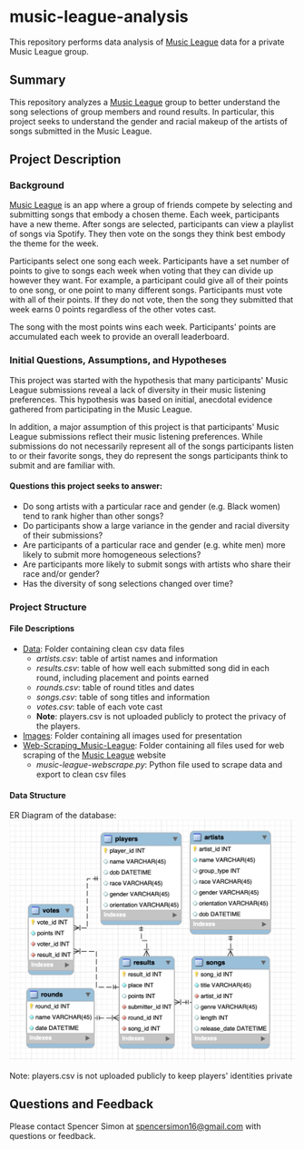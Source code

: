 # music-league-analysis
This repository performs data analysis of [Music League](https://musicleague.app) data for a private Music League group.

## Summary
This repository analyzes a [Music League](https://musicleague.app) group to better understand the song selections of group members and round results. In particular, this project seeks to understand the gender and racial makeup of the artists of songs submitted in the Music League. 

## Project Description

### Background
[Music League](https://musicleague.app) is an app where a group of friends compete by selecting and submitting songs that embody a chosen theme. Each week, participants have a new theme. After songs are selected, participants can view a playlist of songs via Spotify. They then vote on the songs they think best embody the theme for the week. 

Participants select one song each week. Participants have a set number of points to give to songs each week when voting that they can divide up however they want. For example, a participant could give all of their points to one song, or one point to many different songs. Participants must vote with all of their points. If they do not vote, then the song they submitted that week earns 0 points regardless of the other votes cast.

The song with the most points wins each week. Participants' points are accumulated each week to provide an overall leaderboard.

### Initial Questions, Assumptions, and Hypotheses
This project was started with the hypothesis that many participants' Music League submissions reveal a lack of diversity in their music listening preferences. This hypothesis was based on initial, anecdotal evidence gathered from participating in the Music League. 

In addition, a major assumption of this project is that participants' Music League submissions reflect their music listening preferences. While submissions do not necessarily represent all of the songs participants listen to or their favorite songs, they do represent the songs participants think to submit and are familiar with. 

#### Questions this project seeks to answer:

* Do song artists with a particular race and gender (e.g. Black women) tend to rank higher than other songs?
* Do participants show a large variance in the gender and racial diversity of their submissions?
* Are participants of a particular race and gender (e.g. white men) more likely to submit more homogeneous selections?
* Are participants more likely to submit songs with artists who share their race and/or gender?
* Has the diversity of song selections changed over time?

### Project Structure
#### File Descriptions
* [Data](https://github.com/SSimon16/music-league-analysis/tree/main/Data): Folder containing clean csv data files
  * _artists.csv_: table of artist names and information
  * _results.csv_: table of how well each submitted song did in each round, including placement and points earned
  * _rounds.csv_: table of round titles and dates
  * _songs.csv_: table of song titles and information
  * _votes.csv_: table of each vote cast
  * **Note**: players.csv is not uploaded publicly to protect the privacy of the players.
* [Images](https://github.com/SSimon16/music-league-analysis/tree/main/Images): Folder containing all images used for presentation
* [Web-Scraping_Music-League](https://github.com/SSimon16/music-league-analysis/tree/main/Web-Scraping_Music-League): Folder containing all files used for web scraping of the [Music League](https://musicleague.app) website
  * _music-league-webscrape.py_: Python file used to scrape data and export to clean csv files


#### Data Structure
ER Diagram of the database:
![ER Diagram of the database](https://github.com/SSimon16/music-league-analysis/blob/main/Images/ER-diagram.png)

Note: players.csv is not uploaded publicly to keep players' identities private

## Questions and Feedback
Please contact Spencer Simon at spencersimon16@gmail.com with questions or feedback.
